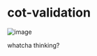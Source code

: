 # cot-validation
![image](https://github.com/user-attachments/assets/44103bfa-c266-4efa-9cdf-00743fc72a5f)
 
 whatcha thinking? 
